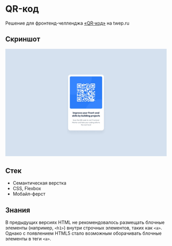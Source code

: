 # QR-код

Решение для фронтенд-челленджа [«QR-код»](https://www.twep.ru/challenges/newbee/qr-code/) на twep.ru

## Скриншот

![](./preview.jpg)

## Стек

- Семантическая верстка
- CSS, Flexbox
- Мобайл-ферст

## Знания

В предыдущих версиях HTML не рекомендовалось размещать блочные элементы (например, `<h1>`) внутри строчных элементов, таких как `<a>`. Однако с появлением HTML5 стало возможным оборачивать блочные элементы в теги `<a>`.
